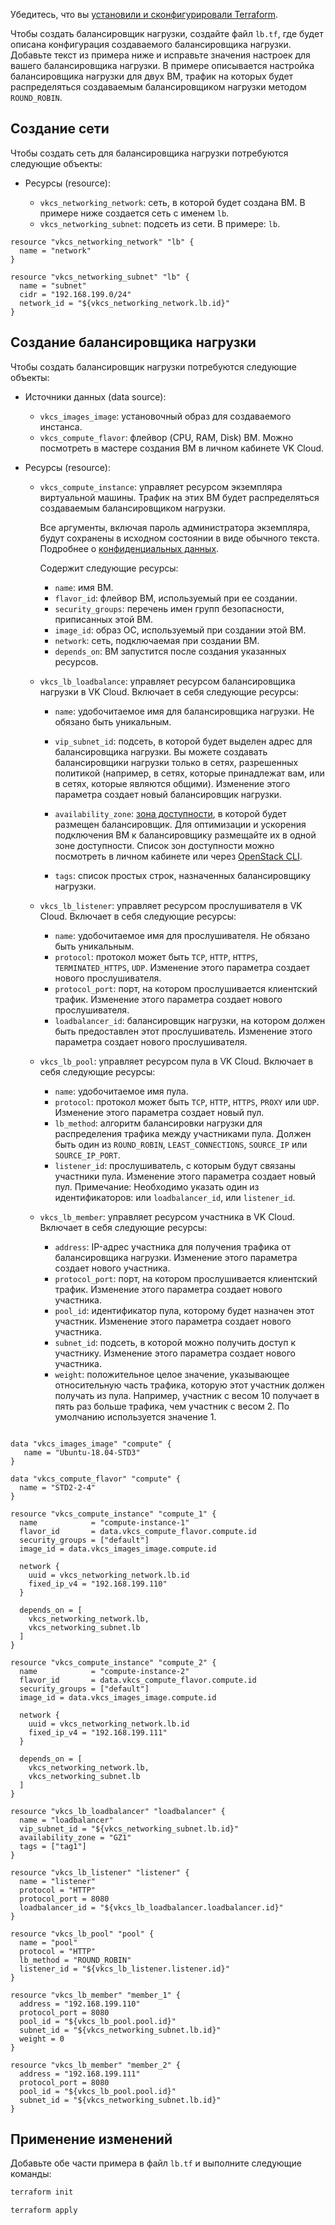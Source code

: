 <warn>

Убедитесь, что вы [установили и сконфигурировали Terraform](../../../quick-start).

</warn>

Чтобы создать балансировщик нагрузки, создайте файл `lb.tf`, где будет описана конфигурация создаваемого балансировщика нагрузки. Добавьте текст из примера ниже и исправьте значения настроек для вашего балансировщика нагрузки. В примере описывается настройка балансировщика нагрузки для двух ВМ, трафик на которых будет распределяться создаваемым балансировщиком нагрузки методом `ROUND_ROBIN`.

## Создание сети

Чтобы создать сеть для балансировщика нагрузки потребуются следующие объекты:

- Ресурсы (resource):

  - `vkcs_networking_network`: сеть, в которой будет создана ВМ. В примере ниже создается сеть с именем `lb`.
  - `vkcs_networking_subnet`: подсеть из сети. В примере: `lb`.

```hcl
resource "vkcs_networking_network" "lb" {
  name = "network"
}

resource "vkcs_networking_subnet" "lb" {
  name = "subnet"
  cidr = "192.168.199.0/24"
  network_id = "${vkcs_networking_network.lb.id}"
}
```

## Создание балансировщика нагрузки

Чтобы создать балансировщик нагрузки потребуются следующие объекты:

- Источники данных (data source):

  - `vkcs_images_image`: установочный образ для создаваемого инстанса.
  - `vkcs_compute_flavor`: флейвор (CPU, RAM, Disk) ВМ. Можно посмотреть в мастере создания ВМ в личном кабинете VK Cloud.

- Ресурсы (resource):

  - `vkcs_compute_instance`: управляет ресурсом экземпляра виртуальной машины. Трафик на этих ВМ будет распределяться создаваемым балансировщиком нагрузки.

    <warn>

    Все аргументы, включая пароль администратора экземпляра, будут сохранены в исходном состоянии в виде обычного текста. Подробнее о [конфиденциальных данных](https://www.terraform.io/docs/language/state/sensitive-data.html?_ga=2.74378194.1320188012.1657572463-152934297.1633441142).

    </warn>

    Содержит следующие ресурсы:

    - `name`: имя ВМ.
    - `flavor_id`: флейвор ВМ, используемый при ее создании.
    - `security_groups`: перечень имен групп безопасности, приписанных этой ВМ.
    - `image_id`: образ ОС, используемый при создании этой ВМ.
    - `network`: сеть, подключаемая при создании ВМ.
    - `depends_on`: ВМ запустится после создания указанных ресурсов.

  - `vkcs_lb_loadbalance`: управляет ресурсом балансировщика нагрузки в VK Cloud. Включает в себя следующие ресурсы:

    - `name`: удобочитаемое имя для балансировщика нагрузки. Не обязано быть уникальным.
    - `vip_subnet_id`: подсеть, в которой будет выделен адрес для балансировщика нагрузки. Вы можете создавать балансировщики нагрузки только в сетях, разрешенных политикой (например, в сетях, которые принадлежат вам, или в сетях, которые являются общими). Изменение этого параметра создает новый балансировщик нагрузки.
    - `availability_zone`: [зона доступности](/ru/intro/start/concepts/architecture#az), в которой будет размещен балансировщик. Для оптимизации и ускорения подключения ВМ к балансировщику размещайте их в одной зоне доступности. Список зон доступности можно посмотреть в личном кабинете или через [OpenStack CLI](/ru/tools-for-using-services/cli/openstack-cli#primery_komand_openstack_cli).

    - `tags`: список простых строк, назначенных балансировщику нагрузки.

  - `vkcs_lb_listener`: управляет ресурсом прослушивателя в VK Cloud. Включает в себя следующие ресурсы:

    - `name`: удобочитаемое имя для прослушивателя. Не обязано быть уникальным.
    - `protocol`: протокол может быть `TCP`, `HTTP`, `HTTPS`, `TERMINATED_HTTPS`, `UDP`. Изменение этого параметра создает нового прослушивателя.
    - `protocol_port`: порт, на котором прослушивается клиентский трафик. Изменение этого параметра создает нового прослушивателя.
    - `loadbalancer_id`: балансировщик нагрузки, на котором должен быть предоставлен этот прослушиватель. Изменение этого параметра создает нового прослушивателя.

  - `vkcs_lb_pool`: управляет ресурсом пула в VK Cloud. Включает в себя следующие ресурсы:

    - `name`: удобочитаемое имя пула.
    - `protocol`: протокол может быть `TCP`, `HTTP`, `HTTPS`, `PROXY` или `UDP`. Изменение этого параметра создает новый пул.
    - `lb_method`: алгоритм балансировки нагрузки для распределения трафика между участниками пула. Должен быть один из `ROUND_ROBIN`, `LEAST_CONNECTIONS`, `SOURCE_IP` или `SOURCE_IP_PORT`.
    - `listener_id`: прослушиватель, с которым будут связаны участники пула. Изменение этого параметра создает новый пул. Примечание: Необходимо указать один из идентификаторов: или `loadbalancer_id`, или `listener_id`.

  - `vkcs_lb_member`: управляет ресурсом участника в VK Cloud. Включает в себя следующие ресурсы:

    - `address`: IP-адрес участника для получения трафика от балансировщика нагрузки. Изменение этого параметра создает нового участника.
    - `protocol_port`: порт, на котором прослушивается клиентский трафик. Изменение этого параметра создает нового участника.
    - `pool_id`: идентификатор пула, которому будет назначен этот участник. Изменение этого параметра создает нового участника.
    - `subnet_id`: подсеть, в которой можно получить доступ к участнику. Изменение этого параметра создает нового участника.
    - `weight`: положительное целое значение, указывающее относительную часть трафика, которую этот участник должен получать из пула. Например, участник с весом 10 получает в пять раз больше трафика, чем участник с весом 2. По умолчанию используется значение 1.

```hcl

data "vkcs_images_image" "compute" {
   name = "Ubuntu-18.04-STD3"
}

data "vkcs_compute_flavor" "compute" {
  name = "STD2-2-4"
}

resource "vkcs_compute_instance" "compute_1" {
  name            = "compute-instance-1"
  flavor_id       = data.vkcs_compute_flavor.compute.id
  security_groups = ["default"]
  image_id = data.vkcs_images_image.compute.id

  network {
    uuid = vkcs_networking_network.lb.id
    fixed_ip_v4 = "192.168.199.110"
  }

  depends_on = [
    vkcs_networking_network.lb,
    vkcs_networking_subnet.lb
  ]
}

resource "vkcs_compute_instance" "compute_2" {
  name            = "compute-instance-2"
  flavor_id       = data.vkcs_compute_flavor.compute.id
  security_groups = ["default"]
  image_id = data.vkcs_images_image.compute.id

  network {
    uuid = vkcs_networking_network.lb.id
    fixed_ip_v4 = "192.168.199.111"
  }

  depends_on = [
    vkcs_networking_network.lb,
    vkcs_networking_subnet.lb
  ]
}

resource "vkcs_lb_loadbalancer" "loadbalancer" {
  name = "loadbalancer"
  vip_subnet_id = "${vkcs_networking_subnet.lb.id}"
  availability_zone = "GZ1"
  tags = ["tag1"]
}

resource "vkcs_lb_listener" "listener" {
  name = "listener"
  protocol = "HTTP"
  protocol_port = 8080
  loadbalancer_id = "${vkcs_lb_loadbalancer.loadbalancer.id}"
}

resource "vkcs_lb_pool" "pool" {
  name = "pool"
  protocol = "HTTP"
  lb_method = "ROUND_ROBIN"
  listener_id = "${vkcs_lb_listener.listener.id}"
}

resource "vkcs_lb_member" "member_1" {
  address = "192.168.199.110"
  protocol_port = 8080
  pool_id = "${vkcs_lb_pool.pool.id}"
  subnet_id = "${vkcs_networking_subnet.lb.id}"
  weight = 0
}

resource "vkcs_lb_member" "member_2" {
  address = "192.168.199.111"
  protocol_port = 8080
  pool_id = "${vkcs_lb_pool.pool.id}"
  subnet_id = "${vkcs_networking_subnet.lb.id}"
}
```

## Применение изменений

Добавьте обе части примера в файл `lb.tf` и выполните следующие команды:

```bash
terraform init
```
```bash
terraform apply
```
